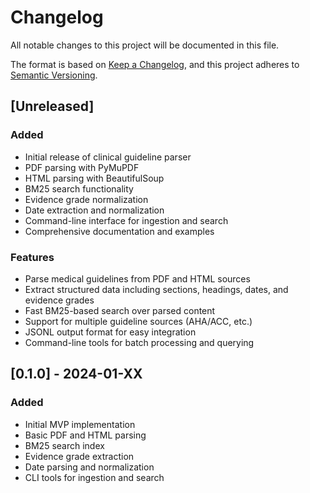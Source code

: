 # Changelog

All notable changes to this project will be documented in this file.

The format is based on [Keep a Changelog](https://keepachangelog.com/en/1.0.0/),
and this project adheres to [Semantic Versioning](https://semver.org/spec/v2.0.0.html).

## [Unreleased]

### Added
- Initial release of clinical guideline parser
- PDF parsing with PyMuPDF
- HTML parsing with BeautifulSoup
- BM25 search functionality
- Evidence grade normalization
- Date extraction and normalization
- Command-line interface for ingestion and search
- Comprehensive documentation and examples

### Features
- Parse medical guidelines from PDF and HTML sources
- Extract structured data including sections, headings, dates, and evidence grades
- Fast BM25-based search over parsed content
- Support for multiple guideline sources (AHA/ACC, etc.)
- JSONL output format for easy integration
- Command-line tools for batch processing and querying

## [0.1.0] - 2024-01-XX

### Added
- Initial MVP implementation
- Basic PDF and HTML parsing
- BM25 search index
- Evidence grade extraction
- Date parsing and normalization
- CLI tools for ingestion and search
